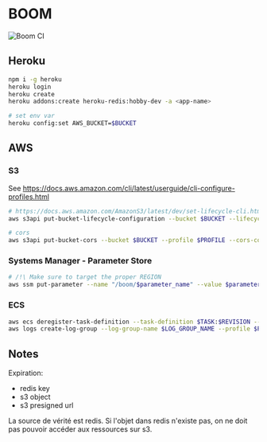 # BOOM

![Boom CI](https://github.com/gabrielvv/boom/workflows/Boom%20CI/badge.svg)

## Heroku

```sh
npm i -g heroku
heroku login
heroku create
heroku addons:create heroku-redis:hobby-dev -a <app-name>

# set env var
heroku config:set AWS_BUCKET=$BUCKET
```

## AWS

### S3

See https://docs.aws.amazon.com/cli/latest/userguide/cli-configure-profiles.html

```sh
# https://docs.aws.amazon.com/AmazonS3/latest/dev/set-lifecycle-cli.html
aws s3api put-bucket-lifecycle-configuration --bucket $BUCKET --lifecycle-configuration file://config/aws/bucket-lifecycle.json

# cors
aws s3api put-bucket-cors --bucket $BUCKET --profile $PROFILE --cors-configuration file://config/aws/bucket-cors.json
```

### Systems Manager - Parameter Store

```sh
# /!\ Make sure to target the proper REGION
aws ssm put-parameter --name "/boom/$parameter_name" --value $parameter_value --type SecureString --profile $profile
```

### ECS

```sh
aws ecs deregister-task-definition --task-definition $TASK:$REVISION --profile $PROFILE
aws logs create-log-group --log-group-name $LOG_GROUP_NAME --profile $PROFILE
```

## Notes

Expiration:
- redis key
- s3 object
- s3 presigned url

La source de vérité est redis.
Si l'objet dans redis n'existe pas, on ne doit pas pouvoir accéder aux ressources sur s3.
